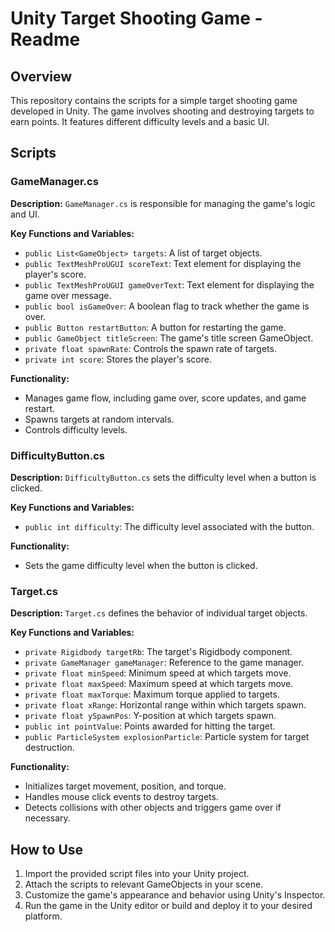 # Unity Target Shooting Game - Readme
## Overview
This repository contains the scripts for a simple target shooting game developed in Unity. The game involves shooting and destroying targets to earn points. It features different difficulty levels and a basic UI.

## Scripts
### GameManager.cs
**Description:** `GameManager.cs` is responsible for managing the game's logic and UI.

**Key Functions and Variables:**
- `public List<GameObject> targets`: A list of target objects.
- `public TextMeshProUGUI scoreText`: Text element for displaying the player's score.
- `public TextMeshProUGUI gameOverText`: Text element for displaying the game over message.
- `public bool isGameOver`: A boolean flag to track whether the game is over.
- `public Button restartButton`: A button for restarting the game.
- `public GameObject titleScreen`: The game's title screen GameObject.
- `private float spawnRate`: Controls the spawn rate of targets.
- `private int score`: Stores the player's score.

**Functionality:**
- Manages game flow, including game over, score updates, and game restart.
- Spawns targets at random intervals.
- Controls difficulty levels.

### DifficultyButton.cs
**Description:** `DifficultyButton.cs` sets the difficulty level when a button is clicked.

**Key Functions and Variables:**
- `public int difficulty`: The difficulty level associated with the button.

**Functionality:**
- Sets the game difficulty level when the button is clicked.

### Target.cs
**Description:** `Target.cs` defines the behavior of individual target objects.

**Key Functions and Variables:**
- `private Rigidbody targetRb`: The target's Rigidbody component.
- `private GameManager gameManager`: Reference to the game manager.
- `private float minSpeed`: Minimum speed at which targets move.
- `private float maxSpeed`: Maximum speed at which targets move.
- `private float maxTorque`: Maximum torque applied to targets.
- `private float xRange`: Horizontal range within which targets spawn.
- `private float ySpawnPos`: Y-position at which targets spawn.
- `public int pointValue`: Points awarded for hitting the target.
- `public ParticleSystem explosionParticle`: Particle system for target destruction.

**Functionality:**
- Initializes target movement, position, and torque.
- Handles mouse click events to destroy targets.
- Detects collisions with other objects and triggers game over if necessary.

## How to Use
1. Import the provided script files into your Unity project.
2. Attach the scripts to relevant GameObjects in your scene.
3. Customize the game's appearance and behavior using Unity's Inspector.
4. Run the game in the Unity editor or build and deploy it to your desired platform.
